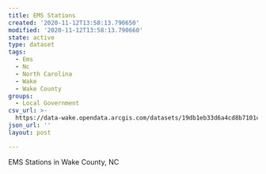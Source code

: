 ```yaml
---
title: EMS Stations
created: '2020-11-12T13:58:13.790650'
modified: '2020-11-12T13:58:13.790660'
state: active
type: dataset
tags:
  - Ems
  - Nc
  - North Carolina
  - Wake
  - Wake County
groups:
  - Local Government
csv_url: >-
  https://data-wake.opendata.arcgis.com/datasets/19db1eb33d6a4cd8b7101c355912a615_0.csv?outSR=%7B%22latestWkid%22%3A2264%2C%22wkid%22%3A102719%7D
json_url: ''
layout: post

---
```

EMS Stations in Wake County, NC
